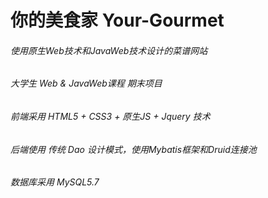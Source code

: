# 你的美食家 Your-Gourmet 
###### 使用原生Web技术和JavaWeb技术设计的菜谱网站

###### 大学生 Web & JavaWeb课程 期末项目

###### 前端采用 HTML5 + CSS3 + 原生JS + Jquery 技术

###### 后端使用 传统 Dao 设计模式，使用Mybatis框架和Druid连接池

###### 数据库采用 MySQL5.7

